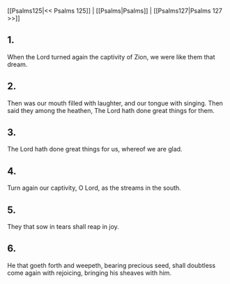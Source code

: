 [[Psalms125|<< Psalms 125]] | [[Psalms|Psalms]] | [[Psalms127|Psalms 127 >>]]
## 1.
When the Lord turned again the captivity of Zion, we were like them that dream.
## 2.
Then was our mouth filled with laughter, and our tongue with singing. Then said they among the heathen, The Lord hath done great things for them.
## 3.
The Lord hath done great things for us, whereof we are glad.
## 4.
Turn again our captivity, O Lord, as the streams in the south.
## 5.
They that sow in tears shall reap in joy.
## 6.
He that goeth forth and weepeth, bearing precious seed, shall doubtless come again with rejoicing, bringing his sheaves with him.

